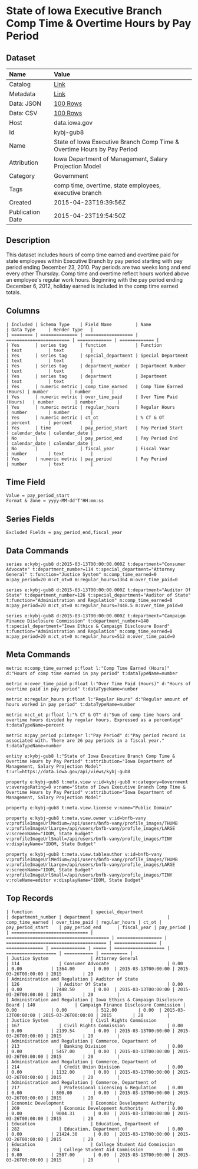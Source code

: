 # State of Iowa Executive Branch Comp Time & Overtime Hours by Pay Period

## Dataset

| Name | Value |
| :--- | :---- |
| Catalog | [Link](https://catalog.data.gov/dataset/state-of-iowa-comp-time-overtime-hours-by-pay-period) |
| Metadata | [Link](https://data.iowa.gov/api/views/kybj-gub8) |
| Data: JSON | [100 Rows](https://data.iowa.gov/api/views/kybj-gub8/rows.json?max_rows=100) |
| Data: CSV | [100 Rows](https://data.iowa.gov/api/views/kybj-gub8/rows.csv?max_rows=100) |
| Host | data.iowa.gov |
| Id | kybj-gub8 |
| Name | State of Iowa Executive Branch Comp Time & Overtime Hours by Pay Period |
| Attribution | Iowa Department of Management, Salary Projection Model |
| Category | Government |
| Tags | comp time, overtime, state employees, executive branch |
| Created | 2015-04-23T19:39:56Z |
| Publication Date | 2015-04-23T19:54:50Z |

## Description

This dataset includes hours of comp time earned and overtime paid for state employees within Executive Branch by pay period starting with pay period ending December 23, 2010.  Pay periods are two weeks long and end every other Thursday.  Comp time and overtime reflect hours worked above an employee's regular work hours. Beginning with the pay period ending December 6, 2012, holiday earned is included in the comp time earned totals.

## Columns

```ls
| Included | Schema Type    | Field Name         | Name                     | Data Type     | Render Type   |
| ======== | ============== | ================== | ======================== | ============= | ============= |
| Yes      | series tag     | function           | Function                 | text          | text          |
| Yes      | series tag     | special_department | Special Department       | text          | text          |
| Yes      | series tag     | department_number  | Department Number        | text          | text          |
| Yes      | series tag     | department         | Department               | text          | text          |
| Yes      | numeric metric | comp_time_earned   | Comp Time Earned (Hours) | number        | number        |
| Yes      | numeric metric | over_time_paid     | Over Time Paid (Hours)   | number        | number        |
| Yes      | numeric metric | regular_hours      | Regular Hours            | number        | number        |
| Yes      | numeric metric | ct_ot              | % CT & OT                | percent       | percent       |
| Yes      | time           | pay_period_start   | Pay Period Start         | calendar_date | calendar_date |
| No       |                | pay_period_end     | Pay Period End           | calendar_date | calendar_date |
| No       |                | fiscal_year        | Fiscal Year              | number        | text          |
| Yes      | numeric metric | pay_period         | Pay Period               | number        | text          |
```

## Time Field

```ls
Value = pay_period_start
Format & Zone = yyyy-MM-dd'T'HH:mm:ss
```

## Series Fields

```ls
Excluded Fields = pay_period_end,fiscal_year
```

## Data Commands

```ls
series e:kybj-gub8 d:2015-03-13T00:00:00.000Z t:department="Consumer Advocate" t:department_number=114 t:special_department="Attorney General" t:function="Justice System" m:comp_time_earned=0 m:pay_period=20 m:ct_ot=0 m:regular_hours=1364 m:over_time_paid=0

series e:kybj-gub8 d:2015-03-13T00:00:00.000Z t:department="Auditor Of State" t:department_number=126 t:special_department="Auditor of State" t:function="Administration and Regulation" m:comp_time_earned=0 m:pay_period=20 m:ct_ot=0 m:regular_hours=7448.5 m:over_time_paid=0

series e:kybj-gub8 d:2015-03-13T00:00:00.000Z t:department="Campaign Finance Disclosure Commission" t:department_number=140 t:special_department="Iowa Ethics & Campaign Disclosure Board" t:function="Administration and Regulation" m:comp_time_earned=0 m:pay_period=20 m:ct_ot=0 m:regular_hours=512 m:over_time_paid=0
```

## Meta Commands

```ls
metric m:comp_time_earned p:float l:"Comp Time Earned (Hours)" d:"Hours of comp time earned in pay period" t:dataTypeName=number

metric m:over_time_paid p:float l:"Over Time Paid (Hours)" d:"Hours of overtime paid in pay period" t:dataTypeName=number

metric m:regular_hours p:float l:"Regular Hours" d:"Regular amount of hours worked in pay period" t:dataTypeName=number

metric m:ct_ot p:float l:"% CT & OT" d:"Sum of comp time hours and overtime hours divided by regular hours. Expressed as a percentage" t:dataTypeName=percent

metric m:pay_period p:integer l:"Pay Period" d:"Pay period record is associated with. There are 26 pay periods in a fiscal year." t:dataTypeName=number

entity e:kybj-gub8 l:"State of Iowa Executive Branch Comp Time & Overtime Hours by Pay Period" t:attribution="Iowa Department of Management, Salary Projection Model" t:url=https://data.iowa.gov/api/views/kybj-gub8

property e:kybj-gub8 t:meta.view v:id=kybj-gub8 v:category=Government v:averageRating=0 v:name="State of Iowa Executive Branch Comp Time & Overtime Hours by Pay Period" v:attribution="Iowa Department of Management, Salary Projection Model"

property e:kybj-gub8 t:meta.view.license v:name="Public Domain"

property e:kybj-gub8 t:meta.view.owner v:id=bnfb-vany v:profileImageUrlMedium=/api/users/bnfb-vany/profile_images/THUMB v:profileImageUrlLarge=/api/users/bnfb-vany/profile_images/LARGE v:screenName="IDOM, State Budget" v:profileImageUrlSmall=/api/users/bnfb-vany/profile_images/TINY v:displayName="IDOM, State Budget"

property e:kybj-gub8 t:meta.view.tableauthor v:id=bnfb-vany v:profileImageUrlMedium=/api/users/bnfb-vany/profile_images/THUMB v:profileImageUrlLarge=/api/users/bnfb-vany/profile_images/LARGE v:screenName="IDOM, State Budget" v:profileImageUrlSmall=/api/users/bnfb-vany/profile_images/TINY v:roleName=editor v:displayName="IDOM, State Budget"
```

## Top Records

```ls
| function                      | special_department                      | department_number | department                             | comp_time_earned | over_time_paid | regular_hours | ct_ot | pay_period_start    | pay_period_end      | fiscal_year | pay_period | 
| ============================= | ======================================= | ================= | ====================================== | ================ | ============== | ============= | ===== | =================== | =================== | =========== | ========== | 
| Justice System                | Attorney General                        | 114               | Consumer Advocate                      | 0.00             | 0.00           | 1364.00       | 0.00  | 2015-03-13T00:00:00 | 2015-03-26T00:00:00 | 2015        | 20         | 
| Administration and Regulation | Auditor of State                        | 126               | Auditor Of State                       | 0.00             | 0.00           | 7448.50       | 0.00  | 2015-03-13T00:00:00 | 2015-03-26T00:00:00 | 2015        | 20         | 
| Administration and Regulation | Iowa Ethics & Campaign Disclosure Board | 140               | Campaign Finance Disclosure Commission | 0.00             | 0.00           | 512.00        | 0.00  | 2015-03-13T00:00:00 | 2015-03-26T00:00:00 | 2015        | 20         | 
| Justice System                | Civil Rights Commission                 | 167               | Civil Rights Commission                | 0.00             | 0.00           | 2139.54       | 0.00  | 2015-03-13T00:00:00 | 2015-03-26T00:00:00 | 2015        | 20         | 
| Administration and Regulation | Commerce, Department of                 | 213               | Banking Division                       | 0.00             | 0.00           | 5457.00       | 0.00  | 2015-03-13T00:00:00 | 2015-03-26T00:00:00 | 2015        | 20         | 
| Administration and Regulation | Commerce, Department of                 | 214               | Credit Union Division                  | 0.00             | 0.00           | 1132.00       | 0.00  | 2015-03-13T00:00:00 | 2015-03-26T00:00:00 | 2015        | 20         | 
| Administration and Regulation | Commerce, Department of                 | 217               | Professional Licensing & Regulation    | 0.00             | 0.00           | 800.00        | 0.00  | 2015-03-13T00:00:00 | 2015-03-26T00:00:00 | 2015        | 20         | 
| Economic Development          | Economic Development Authority          | 269               | Economic Development Authority         | 0.00             | 0.00           | 9004.31       | 0.00  | 2015-03-13T00:00:00 | 2015-03-26T00:00:00 | 2015        | 20         | 
| Education                     | Education, Department of                | 282               | Education, Department of               | 0.00             | 0.00           | 21424.30      | 0.00  | 2015-03-13T00:00:00 | 2015-03-26T00:00:00 | 2015        | 20         | 
| Education                     | College Student Aid Commission          | 284               | College Student Aid Commission         | 0.00             | 0.00           | 2587.00       | 0.00  | 2015-03-13T00:00:00 | 2015-03-26T00:00:00 | 2015        | 20         | 
```